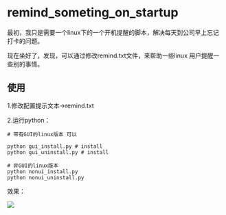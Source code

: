 # remind_someting_on_startup

最初，我只是需要一个linux下的一个开机提醒的脚本，解决每天到公司早上忘记打卡的问题。

现在坐好了，发现，可以通过修改remind.txt文件，来帮助一些linux 用户提醒一些别的事情。

## 使用

1.修改配置提示文本->remind.txt

2.运行python：
```
# 带有GUI的linux版本 可以

python gui_install.py # install
python gui_uninstall.py # install

# 非GUI的linux版本
python nonui_install.py
python nonui_uninstall.py
```


效果：

![](https://github.com/weizongwei5/remind_someting_on_startup/raw/be74e5052300e1e898256ff552753ab6f8d3e70f/remind_on_startup.png)